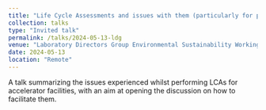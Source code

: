 ```yaml
---
title: "Life Cycle Assessments and issues with them (particularly for physicists and non-experts)"
collection: talks
type: "Invited talk"
permalink: /talks/2024-05-13-ldg
venue: "Laboratory Directors Group Environmental Sustainability Working Group"
date: 2024-05-13
location: "Remote"
---
```


A talk summarizing the issues experienced whilst performing LCAs for accelerator facilities, with an aim at opening the discussion on how to facilitate them.